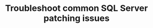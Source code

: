 ---
title: Troubleshoot common SQL Server patching issues
description: 
ms.date: 12/01/2021
ms.prod-support-area-path: Installation, Patching and Upgrade
ms.author: jayaramanp
ms.prod: sql
---